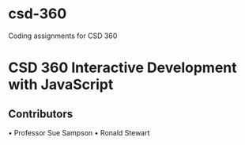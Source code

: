 # csd-360
Coding assignments for CSD 360

# CSD 360 Interactive Development with JavaScript
## Contributors
  •	Professor Sue Sampson
  •	Ronald Stewart
